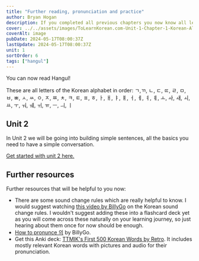```yaml
---
title: "Further reading, pronunciation and practice"
author: Bryan Hogan
description: If you completed all previous chapters you now know all letters of Hangul. What's next?
cover: ../../assets/images/ToLearnKorean.com-Unit-1-Chapter-1-Korean-Alphabet-Cover.png
coverAlt: image
pubDate: 2024-05-17T08:00:37Z
lastUpdate: 2024-05-17T08:00:37Z
unit: 1
sortOrder: 6
tags: ["hangul"]
---
```


You can now read Hangul!

These are all letters of the Korean alphabet in order:
ㄱ,ㄲ, ㄴ, ㄷ, ㄸ, ㄹ, ㅁ, ㅂ, ㅃ, ㅅ, ㅆ, ㅇ, ㅈ, ㅉ, ㅊ, ㅋ, ㅌ, ㅍ, ㅎ,
ㅏ, ㅐ, ㅑ, ㅒ, ㅓ, ㅔ, ㅕ, ㅖ, ㅗ, ㅘ, ㅙ, ㅚ, ㅛ, ㅜ, ㅝ, ㅞ, ㅟ, ㅠ, ㅡ, ㅢ, ㅣ

## Unit 2
In Unit 2 we will be going into building simple sentences, all the basics you need to have a simple conversation.

[Get started with unit 2 here.](/unit-2/unit-2-introduction)

##  Further resources
Further resources that will be helpful to you now:
- There are some sound change rules which are really helpful to know. I would suggest watching [this video by BillyGo](https://youtu.be/s5aobqyEaMQ?t=3690) on the Korean sound change rules. I wouldn't suggest adding these into a flashcard deck yet as you will come across these naturally on your learning journey, so just hearing about them once for now should be enough.
- [How to pronunce 의](https://youtu.be/2bLlrXDZ478) by BillyGo.
- Get this Anki deck: [TTMIK's First 500 Korean Words by Retro](https://ankiweb.net/shared/info/1551455917). It includes mostly relevant Korean words with pictures and audio for their pronunciation.